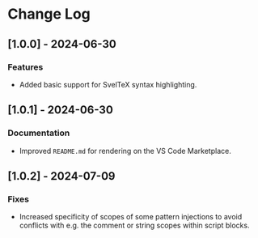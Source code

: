 # Change Log

## [1.0.0] - 2024-06-30

### Features

-   Added basic support for SvelTeX syntax highlighting.

## [1.0.1] - 2024-06-30

### Documentation

-   Improved `README.md` for rendering on the VS Code Marketplace.

## [1.0.2] - 2024-07-09

### Fixes

-   Increased specificity of scopes of some pattern injections to avoid
    conflicts with e.g. the comment or string scopes within script blocks.
